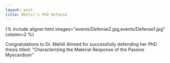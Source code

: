 ```yaml
---
layout: post
title: Mehlil's PhD Defense
---
```


{% include aligner.html images="events/Defense2.jpg,events/Defense1.jpg" column=2 %}

Congratulations to Dr. Mehlil Ahmed for successfully defending her PhD thesis titled: "Characterizing the Material Response of the Passive Myocardium''


